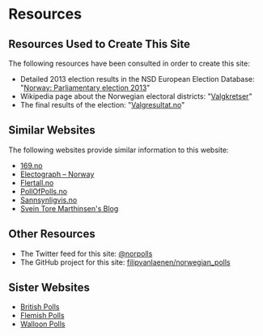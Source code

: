 # Resources

## Resources Used to Create This Site

The following resources have been consulted in order to create this site:

+ Detailed 2013 election results in the NSD European Election Database: "[Norway: Parliamentary election 2013](http://eed.nsd.uib.no/webview/index.jsp?stubs=nuts_id&study=http%3A%2F%2F129.177.90.166%3A80%2Fobj%2FfStudy%2Fnopa2013&virtualslice=pv_p_value&measuretype=4&headers=party_name_org&mode=cube&v=2&party_name_orgsubset=1+-+9&cube=http%3A%2F%2F129.177.90.166%3A80%2Fobj%2FfCube%2Fnopa2013_C1&nuts_idsubset=NO%2CNO011+-+NO073&virtualsubset=pv_p_value&layers=virtual&measure=common&top=yes)"
+ Wikipedia page about the Norwegian electoral districts: "[Valgkretser](https://no.wikipedia.org/wiki/Valg_i_Norge#Valgkretser)"
+ The final results of the election: "[Valgresultat.no](https://valgresultat.no)"

## Similar Websites

The following websites provide similar information to this website:

+ [169.no](http://169.no/2017/)
+ [Electograph – Norway](http://www.electograph.com/search/label/Norway)
+ [Flertall.no](http://flertall.no/)
+ [PollOfPolls.no](http://www.pollofpolls.no/)
+ [Sannsynligvis.no](http://sannsynligvis.no/)
+ [Svein Tore Marthinsen's Blog](http://sveintoremarthinsen.blogspot.no/)

## Other Resources

+ The Twitter feed for this site: [@norpolls](https://twitter.com/norpolls)
+ The GitHub project for this site: [filipvanlaenen/norwegian_polls](https://github.com/filipvanlaenen/norwegian_polls)

## Sister Websites

+ [British Polls](https://filipvanlaenen.github.io/british_polls/)
+ [Flemish Polls](https://filipvanlaenen.github.io/flemish_polls/)
+ [Walloon Polls](https://filipvanlaenen.github.io/walloon_polls/)

